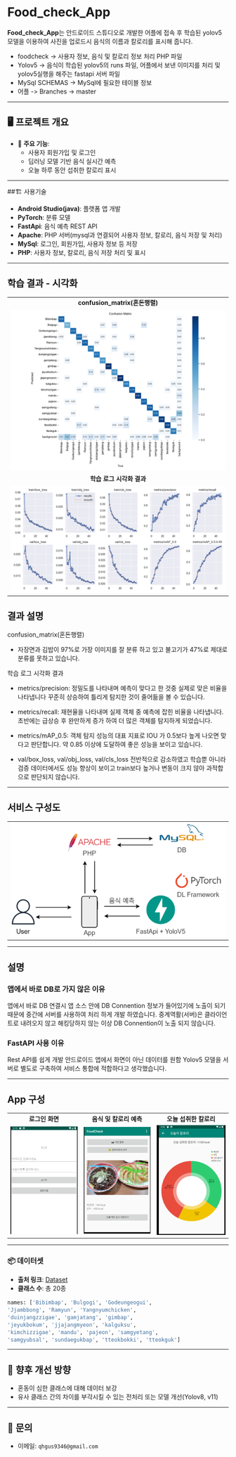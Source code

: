 # Food_check_App

**Food_check_App**는 안드로이드 스튜디오로 개발한 어플에 접속 후 학습된 yolov5 모델을 이용하여 사진을 업로드시 음식의 이름과 칼로리를 표시해 줍니다.
- foodcheck -> 사용자 정보, 음식 및 칼로리 정보 처리 PHP 파일
- Yolov5 -> 음식이 학습된 yolov5의 runs 파일, 어플에서 보낸 이미지를 처리 및 yolov5실행을 해주는 fastapi 서버 파일
- MySql SCHEMAS -> MySql에 필요한 테이블 정보
- 어플 -> Branches -> master

---

## 🖥️ 프로젝트 개요

- 🎯 **주요 기능**:
  - 사용자 회원가입 및 로그인
  - 딥러닝 모델 기반 음식 실시간 예측
  - 오늘 하루 동안 섭취한 칼로리 표시
  
---

##🏗️ 사용기술

- **Android Studio(java)**: 플랫폼 앱 개발
- **PyTorch**: 분류 모델
- **FastApi**: 음식 예측 REST API
- **Apache**: PHP 서버(mysql과 연결되어 사용자 정보, 칼로리, 음식 저장 및 처리)
- **MySql**: 로그인, 회원가입, 사용자 정보 등 저장
- **PHP**: 사용자 정보, 칼로리, 음식 저장 처리 및 표시
  
---

## 학습 결과 - 시각화

<table>
  <tr>
    <td align="center"><b>confusion_matrix(혼돈행렬)</b></td>
  </tr>
    <tr>
    <td><img src="./images/confusion_matrix.png" width="100%"></td>
  </tr>
  <tr>
        <td align="center"><b>학습 로그 시각화 결과</b></td>
  </tr>
    <tr>
    <td><img src="./images/results.png" width="100%"></td>
  </tr>
</table>

## 결과 설명
confusion_matrix(혼돈행렬)
 - 자장면과 김밥이 97%로 가장 이미지를 잘 분류 하고 있고 불고기가 47%로 제대로 분류를 못하고 있습니다.

학습 로그 시각화 결과
 - metrics/precision: 정밀도를 나타내며 예측이 맞다고 한 것중 실제로 맞은 비율을 나타냅니다
    꾸준히 상승하여 틀리게 탐지한 것이 줄어듦을 볼 수 있습니다.

- metrics/recall: 재현율을 나타내며 실제 객체 중 예측에 잡힌 비율을 나타냅니다.
   초반에는 급상승 후 완만하게 증가 하여 더 많은 객체를 탐지하게 되었습니다.

- metrics/mAP_0.5: 객체 탐지 성능의 대표 지표로 IOU 가 0.5보다 높게 나오면 맞다고 판단합니다.
   약 0.85 이상에 도달하여 좋은 성능을 보이고 있습니다.

- val/box_loss, val/obj_loss, val/cls_loss
   전반적으로 감소하였고 학습뿐 아니라 검증 데이터에서도 성능 향상이 보이고 train보다 높거나 변동이 크지 않아 과적합으로 판단되지 않습니다.

---

## 서비스 구성도

<table>
    <tr>
    <td><img src="./images/app.png" width="100%"></td>
  </tr>
  <tr>
</table>

---

## 설명
### 앱에서 바로 DB로 가지 않은 이유

 앱에서 바로 DB 연결시 앱 소스 안에 DB Connention 정보가 들어있기에 노출이 되기때문에
 중간에 서버를 사용하여 처리 하게 개발 하였습니다.
 중계역활(서버)은 클라이언트로 내려오지 않고 해킹당하지 않는 이상 DB Connention이 노출 되지 않습니다.

### FastAPI 사용 이유

 Rest API를 쉽게 개발
 안드로이드 앱에서 화면이 아닌 데이터를 원함
 Yolov5 모델을 서버로 별도로 구축하여 서비스 통합에 적합하다고 생각했습니다.


---

## App 구성

<table>
  <tr>
    <td align="center"><b>로그인 화면</b></td>
    <td align="center"><b>음식 및 칼로리 예측</b></td>
        <td align="center"><b>오늘 섭취한 칼로리</b></td>
  </tr>
    <tr>
    <td><img src="./images/로그인화면.png" width="100%"></td>
    <td><img src="./images/음식 및 칼로리 예측.png" width="100%"></td>
    <td><img src="./images/오늘섭취한 칼로리.png" width="100%"></td>
  </tr>
</table>
 
---

### 📦 데이터셋

- **출처 링크**: [Dataset](https://universe.roboflow.com/yong331/sk-shielders-module-project-3_koreanfood_detecting)
- **클래스 수**: 총 20종

```python
names: ['Bibimbap', 'Bulgogi', 'Godeungeogui',
'Jjambbong', 'Ramyun', 'Yangnyumchicken',
'duinjangzzigae', 'gamjatang', 'gimbap',
'jeyukbokum', 'jjajangmyeon', 'kalguksu',
'kimchizzigae', 'mandu', 'pajeon', 'samgyetang',
'samgyubsal', 'sundaegukbap', 'tteokbokki', 'tteokguk']
```

---

## 📌 향후 개선 방향

- 혼동이 심한 클래스에 대해 데이터 보강
- 유사 클래스 간의 차이를 부각시킬 수 있는 전처리 또는 모델 개선(Yolov8, v11)

---

## 📮 문의

- 이메일: `qhgus9346@gmail.com`
